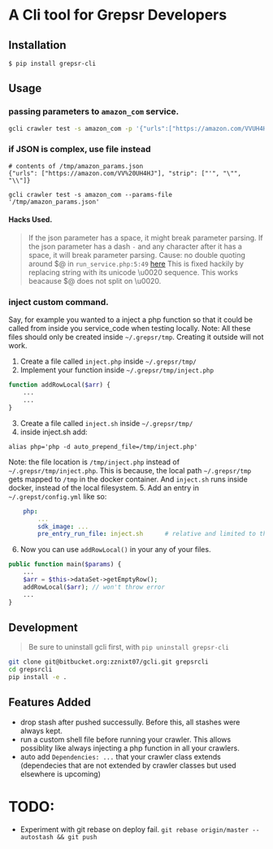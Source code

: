 # A Cli tool for Grepsr Developers

## Installation
```
$ pip install grepsr-cli
```


## Usage
### passing parameters to `amazon_com` service.
```bash
gcli crawler test -s amazon_com -p '{"urls":["https://amazon.com/VVUH4HJ","https://amazon.com/FV4434"]}'
```

### if JSON is complex, use file instead
```
# contents of /tmp/amazon_params.json
{"urls": ["https://amazon.com/VV%20UH4HJ"], "strip": ["'", "\"", "\\"]}

gcli crawler test -s amazon_com --params-file '/tmp/amazon_params.json'
```

#### Hacks Used.
> If the json parameter has a space, it might break parameter parsing.
> If the json parameter has a dash `-` and any character after it has a space, it will break parameter parsing.
Cause: no double quoting around $@ in `run_service.php:5:49` [here](https://bitbucket.org/grepsr/vortex-backend/src/09c263fb0bb538003db01e1d6742a43ae6ebc61a/deploy/vortex-backend/scripts/run_service.sh#lines-5)
> This is fixed hackily by replacing string with its unicode \u0020 sequence. This works beacause $@ does not split on \u0020.

### inject custom command.
Say, for example you wanted to a inject a php function so that it could be called from inside you service_code when testing locally.
Note: All these files should only be created inside `~/.grepsr/tmp`. Creating it outside will not work.

1. Create a file called `inject.php` inside `~/.grepsr/tmp/`
2. Implement your function inside `~/.grepsr/tmp/inject.php`
```php
function addRowLocal($arr) {
    ...
    ...
}
```
3. Create a file called `inject.sh` inside `~/.grepsr/tmp/`
4. inside inject.sh add:
```
alias php='php -d auto_prepend_file=/tmp/inject.php'
```
Note: the file location is `/tmp/inject.php` instead of `~/.grepsr/tmp/inject.php`.
This is because, the local path `~/.grepsr/tmp` gets mapped to `/tmp` in the docker container.
And `inject.sh` runs inside docker, instead of the local filesystem.
5. Add an entry in `~/.grepst/config.yml` like so:
```yml
    php:
        ...
        sdk_image: ...
        pre_entry_run_file: inject.sh      # relative and limited to the tmp/ dir
```
6. Now you can use `addRowLocal()` in your any of your files.
```php
public function main($params) {
    ...
    $arr = $this->dataSet->getEmptyRow();
    addRowLocal($arr); // won't throw error
    ...
}
```
## Development
> Be sure to uninstall gcli first, with
`pip uninstall grepsr-cli`

```bash
git clone git@bitbucket.org:zznixt07/gcli.git grepsrcli
cd grepsrcli
pip install -e .
```

## Features Added
- drop stash after pushed successully. Before this, all stashes were always kept.
- run a custom shell file before running your crawler. This allows possiblity like always injecting a php function in all your crawlers.
- auto add `Dependencies: ...` that your crawler class extends (dependecies that are not extended by crawler classes but used elsewhere is upcoming)


# TODO:
- Experiment with git rebase on deploy fail. `git rebase origin/master --autostash && git push`